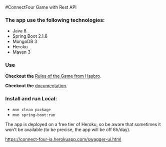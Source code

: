 #ConnectFour Game with Rest API

### The app use the following technologies:

- Java 8.
- Spring Boot 2.1.6
- MongoDB 3
- Heroku
- Maven 3

### Use

**Checkout the** [Rules of the Game from Hasbro](https://www.hasbro.com/common/documents/dad2614d1c4311ddbd0b0800200c9a66/1EF6874419B9F36910222EB9858E8CB8.pdf).

**Checkout the** [documentation](https://connect-four-ia.herokuapp.com/swagger-ui.html).

### Install and run Local:

- `mvn clean package`
- `mvn spring-boot:run`

The app is deployed on a free tier of Heroku, so be aware that sometimes it won't be available (to be precise, the app will be off 6h/day).

https://connect-four-ia.herokuapp.com/swagger-ui.html